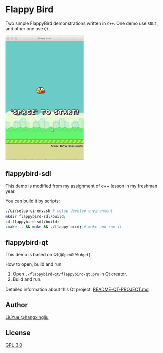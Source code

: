 # Flappy Bird

Two simple FlappyBird demonstrations written in `C++`.
One demo use `SDL2`, and other one use `Qt`.

![qt-screenshot](screenshots/qt.gif)

## flappybird-sdl

This demo is modified from my assignment of c++ lesson in my freshman year.

You can build it by scripts:

``` bash
./ci/setup-ci-env.sh # setup develop environment
mkdir flappybird-sdl/build;
cd flappybird-sdl/build;
cmake .. && make && ./flappy-bird; # make and run it
```

## flappybird-qt

This demo is based on Qt(`QOpenGLWidget`).

How to open, build and run:

1. Open `./flappybird-qt/flappybird-qt.pro` in Qt creator.
2. Build and run.

Detailed information about this Qt project: [README-QT-PROJECT.md](README-QT-PROJECT.md)

## Author

[LiuYue @hangxingliu](https://github.com/hangxingliu)

## License

[GPL-3.0](LICENSE)

